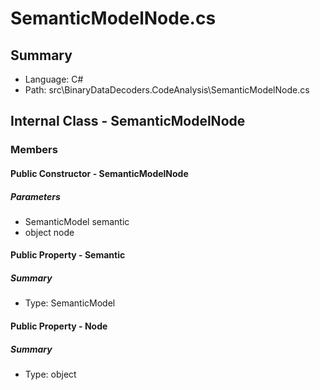 ﻿# SemanticModelNode.cs

## Summary

* Language: C#
* Path: src\BinaryDataDecoders.CodeAnalysis\SemanticModelNode.cs

## Internal Class - SemanticModelNode

### Members

#### Public Constructor - SemanticModelNode

#####  Parameters

 - SemanticModel semantic 
 - object node 

#### Public Property - Semantic

##### Summary

 * Type: SemanticModel 

#### Public Property - Node

##### Summary

 * Type: object 

